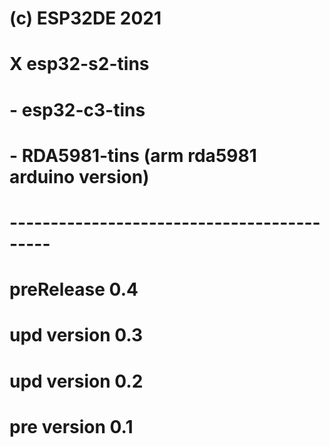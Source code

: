 #
# (c) ESP32DE 2021
# 
# X esp32-s2-tins
# - esp32-c3-tins
# - RDA5981-tins (arm rda5981 arduino version)
# -------------------------------------------
# preRelease  0.4
# upd version 0.3
# upd version 0.2
# pre version 0.1 
